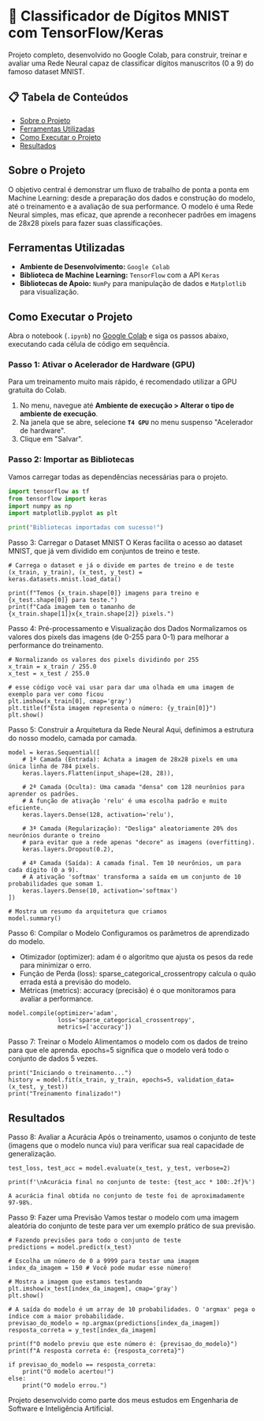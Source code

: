 # 🧠 Classificador de Dígitos MNIST com TensorFlow/Keras

Projeto completo, desenvolvido no Google Colab, para construir, treinar e avaliar uma Rede Neural capaz de classificar dígitos manuscritos (0 a 9) do famoso dataset MNIST.

## 📋 Tabela de Conteúdos
* [Sobre o Projeto](#-sobre-o-projeto)
* [ Ferramentas Utilizadas](#️-ferramentas-utilizadas)
* [ Como Executar o Projeto](#-como-executar-o-projeto)
* [ Resultados](#-resultados)

## Sobre o Projeto
O objetivo central é demonstrar um fluxo de trabalho de ponta a ponta em Machine Learning: desde a preparação dos dados e construção do modelo, até o treinamento e a avaliação de sua performance. O modelo é uma Rede Neural simples, mas eficaz, que aprende a reconhecer padrões em imagens de 28x28 pixels para fazer suas classificações.

## Ferramentas Utilizadas
* **Ambiente de Desenvolvimento:** `Google Colab`
* **Biblioteca de Machine Learning:** `TensorFlow` com a API `Keras`
* **Bibliotecas de Apoio:** `NumPy` para manipulação de dados e `Matplotlib` para visualização.

## Como Executar o Projeto
Abra o notebook (`.ipynb`) no [Google Colab](https://colab.research.google.com/) e siga os passos abaixo, executando cada célula de código em sequência.

### Passo 1: Ativar o Acelerador de Hardware (GPU)
Para um treinamento muito mais rápido, é recomendado utilizar a GPU gratuita do Colab.
1. No menu, navegue até **Ambiente de execução > Alterar o tipo de ambiente de execução**.
2. Na janela que se abre, selecione **`T4 GPU`** no menu suspenso "Acelerador de hardware".
3. Clique em "Salvar".

### Passo 2: Importar as Bibliotecas
Vamos carregar todas as dependências necessárias para o projeto.
```python
import tensorflow as tf
from tensorflow import keras
import numpy as np
import matplotlib.pyplot as plt

print("Bibliotecas importadas com sucesso!")
```
Passo 3: Carregar o Dataset MNIST
O Keras facilita o acesso ao dataset MNIST, que já vem dividido em conjuntos de treino e teste.

```
# Carrega o dataset e já o divide em partes de treino e de teste
(x_train, y_train), (x_test, y_test) = keras.datasets.mnist.load_data()

print(f"Temos {x_train.shape[0]} imagens para treino e {x_test.shape[0]} para teste.")
print(f"Cada imagem tem o tamanho de {x_train.shape[1]}x{x_train.shape[2]} pixels.")
```
Passo 4: Pré-processamento e Visualização dos Dados
Normalizamos os valores dos pixels das imagens (de 0-255 para 0-1) para melhorar a performance do treinamento.
```
# Normalizando os valores dos pixels dividindo por 255
x_train = x_train / 255.0
x_test = x_test / 255.0
```
```
# esse código você vai usar para dar uma olhada em uma imagem de exemplo para ver como ficou
plt.imshow(x_train[0], cmap='gray')
plt.title(f"Esta imagem representa o número: {y_train[0]}")
plt.show()
```
Passo 5: Construir a Arquitetura da Rede Neural
Aqui, definimos a estrutura do nosso modelo, camada por camada.
```
model = keras.Sequential([
    # 1ª Camada (Entrada): Achata a imagem de 28x28 pixels em uma única linha de 784 pixels.
    keras.layers.Flatten(input_shape=(28, 28)),

    # 2ª Camada (Oculta): Uma camada "densa" com 128 neurônios para aprender os padrões.
    # A função de ativação 'relu' é uma escolha padrão e muito eficiente.
    keras.layers.Dense(128, activation='relu'),

    # 3ª Camada (Regularização): "Desliga" aleatoriamente 20% dos neurônios durante o treino
    # para evitar que a rede apenas "decore" as imagens (overfitting).
    keras.layers.Dropout(0.2),

    # 4ª Camada (Saída): A camada final. Tem 10 neurônios, um para cada dígito (0 a 9).
    # A ativação 'softmax' transforma a saída em um conjunto de 10 probabilidades que somam 1.
    keras.layers.Dense(10, activation='softmax')
])

# Mostra um resumo da arquitetura que criamos
model.summary()
```
Passo 6: Compilar o Modelo
Configuramos os parâmetros de aprendizado do modelo.
 * Otimizador (optimizer): adam é o algoritmo que ajusta os pesos da rede para minimizar o erro.
 * Função de Perda (loss): sparse_categorical_crossentropy calcula o quão errada está a previsão do modelo.
 * Métricas (metrics): accuracy (precisão) é o que monitoramos para avaliar a performance.
```
model.compile(optimizer='adam',
              loss='sparse_categorical_crossentropy',
              metrics=['accuracy'])
```
Passo 7: Treinar o Modelo
Alimentamos o modelo com os dados de treino para que ele aprenda. epochs=5 significa que o modelo verá todo o conjunto de dados 5 vezes.
```
print("Iniciando o treinamento...")
history = model.fit(x_train, y_train, epochs=5, validation_data=(x_test, y_test))
print("Treinamento finalizado!")
```
## Resultados
Passo 8: Avaliar a Acurácia
Após o treinamento, usamos o conjunto de teste (imagens que o modelo nunca viu) para verificar sua real capacidade de generalização.
```
test_loss, test_acc = model.evaluate(x_test, y_test, verbose=2)

print(f'\nAcurácia final no conjunto de teste: {test_acc * 100:.2f}%')

A acurácia final obtida no conjunto de teste foi de aproximadamente 97-98%.
```
Passo 9: Fazer uma Previsão
Vamos testar o modelo com uma imagem aleatória do conjunto de teste para ver um exemplo prático de sua previsão.
```
# Fazendo previsões para todo o conjunto de teste
predictions = model.predict(x_test)

# Escolha um número de 0 a 9999 para testar uma imagem
index_da_imagem = 150 # Você pode mudar esse número!

# Mostra a imagem que estamos testando
plt.imshow(x_test[index_da_imagem], cmap='gray')
plt.show()

# A saída do modelo é um array de 10 probabilidades. O 'argmax' pega o índice com a maior probabilidade.
previsao_do_modelo = np.argmax(predictions[index_da_imagem])
resposta_correta = y_test[index_da_imagem]

print(f"O modelo previu que este número é: {previsao_do_modelo}")
print(f"A resposta correta é: {resposta_correta}")

if previsao_do_modelo == resposta_correta:
    print("O modelo acertou!")
else:
    print("O modelo errou.")
```

Projeto desenvolvido como parte dos meus estudos em Engenharia de Software e Inteligência Artificial.

